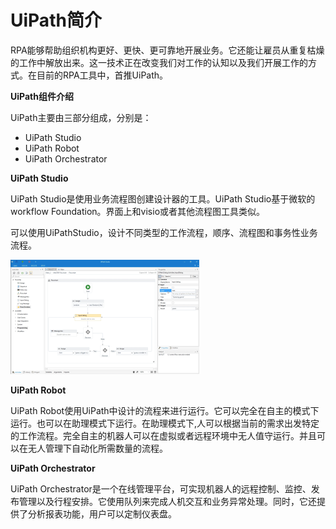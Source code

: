 # UiPath简介

RPA能够帮助组织机构更好、更快、更可靠地开展业务。它还能让雇员从重复枯燥的工作中解放出来。这一技术正在改变我们对工作的认知以及我们开展工作的方式。在目前的RPA工具中，首推UiPath。

**UiPath组件介绍**

UiPath主要由三部分组成，分别是：

* UiPath Studio
* UiPath Robot
* UiPath Orchestrator

**UiPath Studio**

UiPath Studio是使用业务流程图创建设计器的工具。UiPath Studio基于微软的workflow Foundation。界面上和visio或者其他流程图工具类似。

可以使用UiPathStudio，设计不同类型的工作流程，顺序、流程图和事务性业务流程。

![](/assets1-4/overview4.png)

**UiPath Robot**

UiPath Robot使用UiPath中设计的流程来进行运行。它可以完全在自主的模式下运行。也可以在助理模式下运行。在助理模式下,人可以根据当前的需求出发特定的工作流程。完全自主的机器人可以在虚拟或者远程环境中无人值守运行。并且可以在无人管理下自动化所需数量的流程。



**UiPath Orchestrator**

UiPath Orchestrator是一个在线管理平台，可实现机器人的远程控制、监控、发布管理以及行程安排。它使用队列来完成人机交互和业务异常处理。同时，它还提供了分析报表功能，用户可以定制仪表盘。



